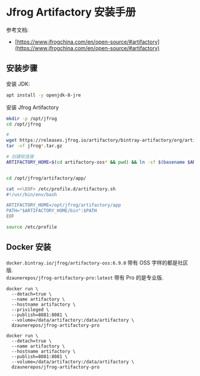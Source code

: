 <a name="SrHc1"></a>
# Jfrog Artifactory 安装手册

参考文档:

- [https://www.jfrogchina.com/en/open-source/#artifactory](https://www.jfrogchina.com/en/open-source/#artifactory)
<a name="avrri"></a>
## 安装步骤
安装 JDK:
```bash
apt install -y openjdk-8-jre
```
安装 Jfrog Artifactory
```bash
mkdir -p /opt/jfrog
cd /opt/jfrog

# 
wget https://releases.jfrog.io/artifactory/bintray-artifactory/org/artifactory/oss/jfrog-artifactory-oss/[RELEASE]/jfrog-artifactory-oss-[RELEASE]-linux.tar.gz
tar -xf jfrog*.tar.gz

# 创建软连接
ARTIFACTORY_HOME=$(cd artifactory-oss* && pwd) && ln -sf $(basename $ARTIFACTORY_HOME) artifactory


cd /opt/jfrog/artifactory/app/

cat <<\EOF> /etc/profile.d/artifactory.sh
#!/usr/bin/env/bash

ARTIFACTORY_HOME=/opt/jfrog/artifactory/app
PATH="$ARTIFACTORY_HOME/bin":$PATH
EOF

source /etc/profile
```


<a name="M4oYt"></a>
## Docker 安装

`docker.bintray.io/jfrog/artifactory-oss:6.9.0` 带有 OSS 字样的都是社区版.<br />`dzaunerepos/jfrog-artifactory-pro:latest` 带有 Pro 的是专业版.

```nginx
docker run \
  --detach=true \
  --name artifactory \
  --hostname artifactory \
  --privileged \
  --publish=8081:8081 \
  --volume=/data/artifactory:/data/artifactory \
  dzaunerepos/jfrog-artifactory-pro

docker run \
  --detach=true \
  --name artifactory \
  --hostname artifactory \
  --publish=8081:8081 \
  --volume=/data/artifactory:/data/artifactory \
  dzaunerepos/jfrog-artifactory-pro

```

